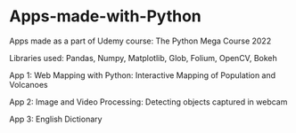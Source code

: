 # Apps-made-with-Python
Apps made as a part of Udemy course: The Python Mega Course 2022

Libraries used: Pandas, Numpy, Matplotlib, Glob, Folium, OpenCV, Bokeh



App 1: Web Mapping with Python: Interactive Mapping of Population and Volcanoes

App 2: Image and Video Processing: Detecting objects captured in webcam

App 3: English Dictionary
